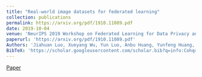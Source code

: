 ```yaml
---
title: "Real-world image datasets for federated learning"
collection: publications
permalink: https://arxiv.org/pdf/1910.11089.pdf
date: 2019-10-04
venue: 'NeurIPS 2019 Workshop on Federated Learning for Data Privacy and Confidentiality'
paperurl: 'https://arxiv.org/pdf/1910.11089.pdf'
Authors: 'Jiahuan Luo, Xueyang Wu, Yun Luo, Anbu Huang, Yunfeng Huang, Yang Liu, Qiang Yang'
BibTeX: 'https://scholar.googleusercontent.com/scholar.bib?q=info:Cohq4vu75C4J:scholar.google.com/&amp;output=citation&amp;scisdr=CgXm6896ENDiod5sLFk:AAGBfm0AAAAAYjFpNFm7scBkJlncRAgD5qGzLl3ZrIEa&amp;scisig=AAGBfm0AAAAAYjFpNNC21UObVs24fzLiKcnEVoospoic&amp;scisf=4&amp;ct=citation&amp;cd=-1&amp;hl=zh-CN'
---
```


<a href='https://arxiv.org/pdf/1910.11089.pdf'>Paper</a>
